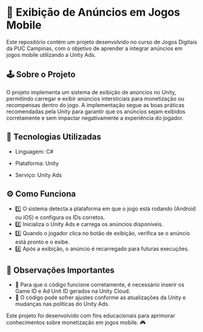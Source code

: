 # 📢 Exibição de Anúncios em Jogos Mobile

Este repositório contém um projeto desenvolvido no curso de Jogos Digitais da PUC Campinas, com o objetivo de aprender a integrar anúncios em jogos mobile utilizando a Unity Ads.

## 🕹️ Sobre o Projeto

O projeto implementa um sistema de exibição de anúncios no Unity, permitindo carregar e exibir anúncios intersticiais para monetização ou recompensas dentro do jogo. A implementação segue as boas práticas recomendadas pela Unity para garantir que os anúncios sejam exibidos corretamente e sem impactar negativamente a experiência do jogador.

## 🚀 Tecnologias Utilizadas

- Linguagem: C#

- Plataforma: Unity

- Serviço: Unity Ads

## ⚙️ Como Funciona

- 1️⃣ O sistema detecta a plataforma em que o jogo está rodando (Android ou iOS) e configura os IDs corretos.
- 2️⃣ Inicializa o Unity Ads e carrega os anúncios disponíveis.
- 3️⃣ Quando o jogador clica no botão de exibição, verifica se o anúncio está pronto e o exibe.
- 4️⃣ Após a exibição, o anúncio é recarregado para futuras execuções.

## 📌 Observações Importantes

- 🔹 Para que o código funcione corretamente, é necessário inserir os Game ID e Ad Unit ID gerados na Unity Cloud.
- 🔹 O código pode sofrer ajustes conforme as atualizações da Unity e mudanças nas políticas do Unity Ads.

Este projeto foi desenvolvido com fins educacionais para aprimorar conhecimentos sobre monetização em jogos mobile. 🎮

